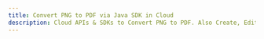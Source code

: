 ---title: Convert PNG to PDF via Java SDK in Clouddescription: Cloud APIs & SDKs to Convert PNG to PDF. Also Create, Edit & Render Microsoft Word & OpenOffice documents in the Cloud.---